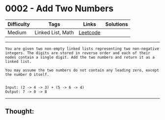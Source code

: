 # 0002 - Add Two Numbers

Difficulty  | Tags | Links | Solutions
----------- | ---- | ----- | -----
Medium | Linked List, Math | [Leetcode](https://leetcode.com/problems/add-two-numbers/description/) |


-----------

```
You are given two non-empty linked lists representing two non-negative integers. The digits are stored in reverse order and each of their nodes contain a single digit. Add the two numbers and return it as a linked list.

You may assume the two numbers do not contain any leading zero, except the number 0 itself.


Input: (2 -> 4 -> 3) + (5 -> 6 -> 4)
Output: 7 -> 0 -> 8
```

-----------

## Thought:
